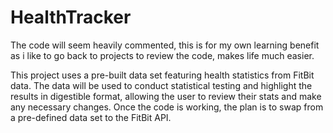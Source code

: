 # HealthTracker

The code will seem heavily commented, this is for my own learning benefit as i like to go back to projects to review the code, makes life much easier.

This project uses a pre-built data set featuring health statistics from FitBit data. The data will be used to conduct statistical testing and highlight the results in digestible format, allowing the user to review their stats and make any necessary changes. Once the code is working, the plan is to swap from a pre-defined data set to the FitBit API.
